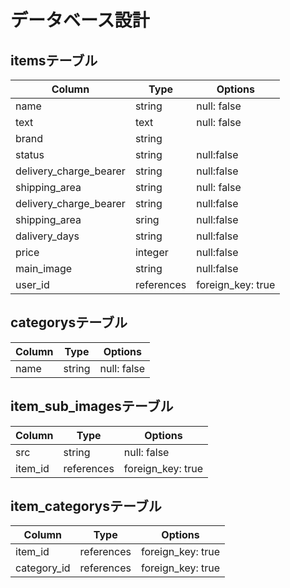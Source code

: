 # データベース設計

## itemsテーブル
|Column|Type|Options|
|------|----|-------|
|name|string|null: false|
|text|text|null: false|
|brand|string||
|status|string|null:false|
|delivery_charge_bearer|string|null:false|
|shipping_area|string|null: false|
|delivery_charge_bearer|string|null:false|
|shipping_area|sring|null:false|
|dalivery_days|string|null:false|
|price|integer|null:false|
|main_image|string|null:false|
|user_id|references|foreign_key: true|

## categorysテーブル
|Column|Type|Options|
|------|----|-------|
|name|string|null: false|

## item_sub_imagesテーブル
|Column|Type|Options|
|------|----|-------|
|src|string|null: false|
|item_id|references|foreign_key: true|

## item_categorysテーブル
|Column|Type|Options|
|------|----|-------|
|item_id|references|foreign_key: true|
|category_id|references|foreign_key: true|

